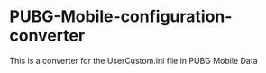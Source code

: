 # PUBG-Mobile-configuration-converter
This is a converter for the UserCustom.ini file in PUBG Mobile Data
